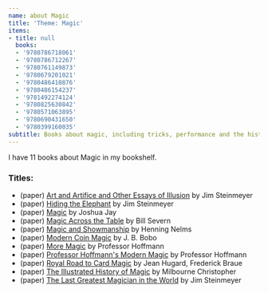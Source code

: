 ```yaml
---
name: about Magic
title: 'Theme: Magic'
items:
- title: null
  books:
  - '9780786718061'
  - '9780786712267'
  - '9780761149873'
  - '9780679201021'
  - '9780486410876'
  - '9780486154237'
  - '9781492274124'
  - '9780825630842'
  - '9780571063895'
  - '9780690431650'
  - '9780399160035'
subtitle: Books about magic, including tricks, performance and the history of magic
---
```

I have 11 books about Magic in my bookshelf.

### Titles:
- (paper) [Art and Artifice and Other Essays of Illusion](/books/info/9780786718061) by Jim Steinmeyer
- (paper) [Hiding the Elephant](/books/info/9780786712267) by Jim Steinmeyer
- (paper) [Magic](/books/info/9780761149873) by Joshua Jay
- (paper) [Magic Across the Table](/books/info/9780679201021) by Bill Severn
- (paper) [Magic and Showmanship](/books/info/9780486410876) by Henning Nelms
- (paper) [Modern Coin Magic](/books/info/9780486154237) by J. B. Bobo
- (paper) [More Magic](/books/info/9781492274124) by Professor Hoffmann
- (paper) [Professor Hoffmann's Modern Magic](/books/info/9780825630842) by Professor Hoffmann
- (paper) [Royal Road to Card Magic](/books/info/9780571063895) by Jean Hugard, Frederick Braue
- (paper) [The Illustrated History of Magic](/books/info/9780690431650) by Milbourne Christopher
- (paper) [The Last Greatest Magician in the World](/books/info/9780399160035) by Jim Steinmeyer
